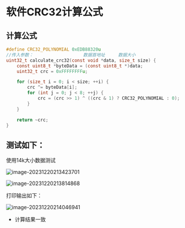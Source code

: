 # 软件CRC32计算公式

## 计算公式

```c
#define CRC32_POLYNOMIAL 0xEDB88320u
//传入参数：                   数据首地址     数据大小
uint32_t calculate_crc32(const void *data, size_t size) {
    const uint8_t *byteData = (const uint8_t *)data;
    uint32_t crc = 0xFFFFFFFFu;

    for (size_t i = 0; i < size; ++i) {
        crc ^= byteData[i];
        for (int j = 0; j < 8; ++j) {
            crc = (crc >> 1) ^ ((crc & 1) ? CRC32_POLYNOMIAL : 0);
        }
    }

    return ~crc;
}

```

## 测试如下：

使用14k大小数据测试  

![image-20231220213423701](https://newbie-typora.oss-cn-shenzhen.aliyuncs.com/TyporaJPG/image-20231220213423701.png)



![image-20231220213814868](https://newbie-typora.oss-cn-shenzhen.aliyuncs.com/TyporaJPG/image-20231220213814868.png)

打印输出如下：

![image-20231220214046941](https://newbie-typora.oss-cn-shenzhen.aliyuncs.com/TyporaJPG/image-20231220214046941.png)

- 计算结果一致